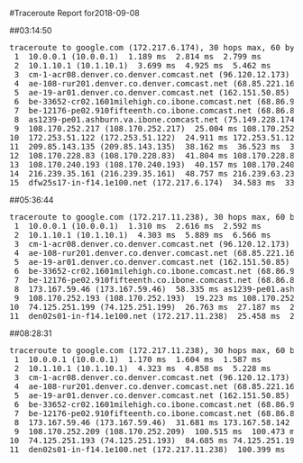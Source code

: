 #Traceroute Report for2018-09-08

##03:14:50

<p><pre><samp>traceroute to google.com (172.217.6.174), 30 hops max, 60 byte packets
 1  10.0.0.1 (10.0.0.1)  1.189 ms  2.814 ms  2.799 ms
 2  10.1.10.1 (10.1.10.1)  3.699 ms  4.925 ms  5.462 ms
 3  cm-1-acr08.denver.co.denver.comcast.net (96.120.12.173)  17.507 ms  17.204 ms  30.512 ms
 4  ae-108-rur201.denver.co.denver.comcast.net (68.85.221.161)  31.976 ms  32.191 ms  32.372 ms
 5  ae-19-ar01.denver.co.denver.comcast.net (162.151.50.85)  32.648 ms  32.891 ms  33.162 ms
 6  be-33652-cr02.1601milehigh.co.ibone.comcast.net (68.86.92.121)  33.408 ms  32.407 ms  30.289 ms
 7  be-12176-pe02.910fifteenth.co.ibone.comcast.net (68.86.83.94)  28.936 ms  29.704 ms  32.585 ms
 8  as1239-pe01.ashburn.va.ibone.comcast.net (75.149.228.174)  30.847 ms  26.533 ms 173.167.59.46 (173.167.59.46)  24.672 ms
 9  108.170.252.217 (108.170.252.217)  25.004 ms 108.170.252.201 (108.170.252.201)  24.968 ms 108.170.254.82 (108.170.254.82)  23.224 ms
10  172.253.51.122 (172.253.51.122)  24.911 ms 172.253.51.120 (172.253.51.120)  25.134 ms  25.080 ms
11  209.85.143.135 (209.85.143.135)  38.162 ms  36.523 ms  38.431 ms
12  108.170.228.83 (108.170.228.83)  41.804 ms 108.170.228.80 (108.170.228.80)  41.208 ms  41.479 ms
13  108.170.240.193 (108.170.240.193)  40.157 ms 108.170.240.129 (108.170.240.129)  47.894 ms 108.170.240.193 (108.170.240.193)  51.359 ms
14  216.239.35.161 (216.239.35.161)  48.757 ms 216.239.63.239 (216.239.63.239)  38.982 ms  34.398 ms
15  dfw25s17-in-f14.1e100.net (172.217.6.174)  34.583 ms  33.226 ms  34.974 ms</samp></pre></p>

##05:36:44

<p><pre><samp>traceroute to google.com (172.217.11.238), 30 hops max, 60 byte packets
 1  10.0.0.1 (10.0.0.1)  1.310 ms  2.616 ms  2.592 ms
 2  10.1.10.1 (10.1.10.1)  4.303 ms  5.889 ms  6.566 ms
 3  cm-1-acr08.denver.co.denver.comcast.net (96.120.12.173)  23.127 ms  23.740 ms  22.188 ms
 4  ae-108-rur201.denver.co.denver.comcast.net (68.85.221.161)  24.281 ms  24.469 ms  24.639 ms
 5  ae-19-ar01.denver.co.denver.comcast.net (162.151.50.85)  27.702 ms  28.039 ms  28.476 ms
 6  be-33652-cr02.1601milehigh.co.ibone.comcast.net (68.86.92.121)  32.409 ms  54.022 ms  53.704 ms
 7  be-12176-pe02.910fifteenth.co.ibone.comcast.net (68.86.83.94)  64.841 ms  62.598 ms  62.564 ms
 8  173.167.59.46 (173.167.59.46)  58.335 ms as1239-pe01.ashburn.va.ibone.comcast.net (75.149.228.174)  44.650 ms 173.167.59.46 (173.167.59.46)  12.212 ms
 9  108.170.252.193 (108.170.252.193)  19.223 ms 108.170.252.209 (108.170.252.209)  19.925 ms  19.889 ms
10  74.125.251.199 (74.125.251.199)  26.763 ms  27.187 ms  27.666 ms
11  den02s01-in-f14.1e100.net (172.217.11.238)  25.458 ms  26.918 ms  29.628 ms</samp></pre></p>

##08:28:31

<p><pre><samp>traceroute to google.com (172.217.11.238), 30 hops max, 60 byte packets
 1  10.0.0.1 (10.0.0.1)  1.170 ms  1.604 ms  1.587 ms
 2  10.1.10.1 (10.1.10.1)  4.323 ms  4.858 ms  5.228 ms
 3  cm-1-acr08.denver.co.denver.comcast.net (96.120.12.173)  24.262 ms  31.427 ms  31.612 ms
 4  ae-108-rur201.denver.co.denver.comcast.net (68.85.221.161)  31.892 ms  32.049 ms  37.222 ms
 5  ae-19-ar01.denver.co.denver.comcast.net (162.151.50.85)  33.057 ms  40.399 ms  40.379 ms
 6  be-33652-cr02.1601milehigh.co.ibone.comcast.net (68.86.92.121)  37.492 ms  32.606 ms  30.345 ms
 7  be-12176-pe02.910fifteenth.co.ibone.comcast.net (68.86.83.94)  33.328 ms  32.915 ms  33.122 ms
 8  173.167.59.46 (173.167.59.46)  31.681 ms 173.167.58.142 (173.167.58.142)  22.719 ms as1239-pe01.ashburn.va.ibone.comcast.net (75.149.228.174)  61.862 ms
 9  108.170.252.209 (108.170.252.209)  100.515 ms  100.473 ms 108.170.252.193 (108.170.252.193)  98.324 ms
10  74.125.251.193 (74.125.251.193)  84.685 ms 74.125.251.199 (74.125.251.199)  100.449 ms 74.125.251.193 (74.125.251.193)  100.791 ms
11  den02s01-in-f14.1e100.net (172.217.11.238)  100.399 ms  100.382 ms  100.352 ms</samp></pre></p>

